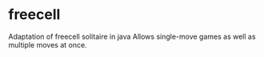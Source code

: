 # freecell
Adaptation of freecell solitaire in java
Allows single-move games as well as multiple moves at once.
